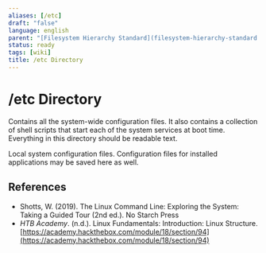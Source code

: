 ```yaml
---
aliases: [/etc]
draft: "false"
language: english
parent: "[Filesystem Hierarchy Standard](filesystem-hierarchy-standard.md)"
status: ready
tags: [wiki]
title: /etc Directory
---
```


# /etc Directory

Contains all the system-wide configuration files. It also contains a collection of shell scripts that start each of the system services at boot time. Everything in this directory should be readable text.

Local system configuration files. Configuration files for installed applications may be saved here as well.

## References

- Shotts, W. (2019). <span class="reference-title">The Linux Command Line: Exploring the System: Taking a Guided Tour (2nd ed.)</span>. No Starch Press
- _HTB Academy_. (n.d.). <span class="reference-title">Linux Fundamentals: Introduction: Linux Structure</span>. [https://academy.hackthebox.com/module/18/section/94](https://academy.hackthebox.com/module/18/section/94)
